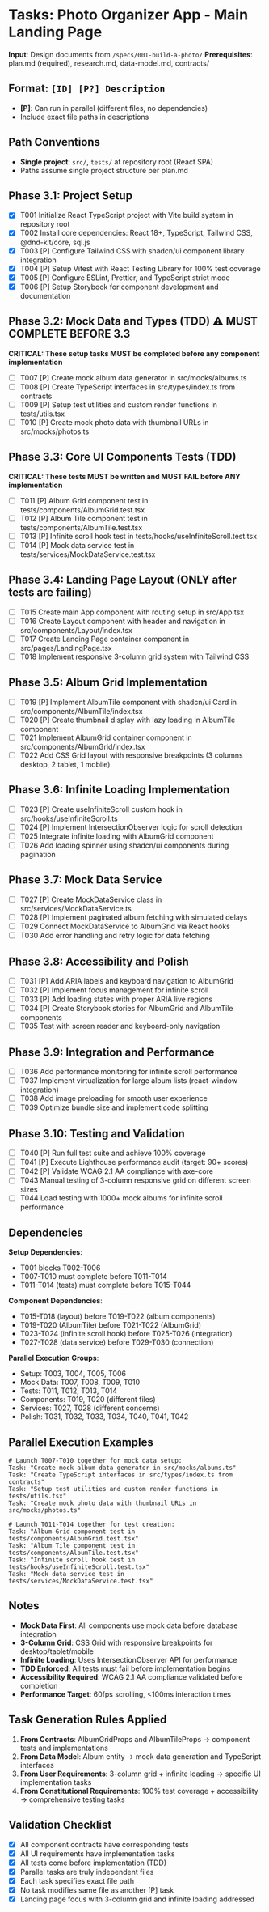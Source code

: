 # Tasks: Photo Organizer App - Main Landing Page

**Input**: Design documents from `/specs/001-build-a-photo/`
**Prerequisites**: plan.md (required), research.md, data-model.md, contracts/

## Format: `[ID] [P?] Description`
- **[P]**: Can run in parallel (different files, no dependencies)
- Include exact file paths in descriptions

## Path Conventions
- **Single project**: `src/`, `tests/` at repository root (React SPA)
- Paths assume single project structure per plan.md

## Phase 3.1: Project Setup

- [x] T001 Initialize React TypeScript project with Vite build system in repository root
- [x] T002 Install core dependencies: React 18+, TypeScript, Tailwind CSS, @dnd-kit/core, sql.js
- [x] T003 [P] Configure Tailwind CSS with shadcn/ui component library integration
- [x] T004 [P] Setup Vitest with React Testing Library for 100% test coverage
- [x] T005 [P] Configure ESLint, Prettier, and TypeScript strict mode
- [x] T006 [P] Setup Storybook for component development and documentation

## Phase 3.2: Mock Data and Types (TDD) ⚠️ MUST COMPLETE BEFORE 3.3

**CRITICAL: These setup tasks MUST be completed before any component implementation**

- [ ] T007 [P] Create mock album data generator in src/mocks/albums.ts
- [ ] T008 [P] Create TypeScript interfaces in src/types/index.ts from contracts
- [ ] T009 [P] Setup test utilities and custom render functions in tests/utils.tsx
- [ ] T010 [P] Create mock photo data with thumbnail URLs in src/mocks/photos.ts

## Phase 3.3: Core UI Components Tests (TDD)

**CRITICAL: These tests MUST be written and MUST FAIL before ANY implementation**

- [ ] T011 [P] Album Grid component test in tests/components/AlbumGrid.test.tsx
- [ ] T012 [P] Album Tile component test in tests/components/AlbumTile.test.tsx
- [ ] T013 [P] Infinite scroll hook test in tests/hooks/useInfiniteScroll.test.tsx
- [ ] T014 [P] Mock data service test in tests/services/MockDataService.test.tsx

## Phase 3.4: Landing Page Layout (ONLY after tests are failing)

- [ ] T015 Create main App component with routing setup in src/App.tsx
- [ ] T016 Create Layout component with header and navigation in src/components/Layout/index.tsx
- [ ] T017 Create Landing Page container component in src/pages/LandingPage.tsx
- [ ] T018 Implement responsive 3-column grid system with Tailwind CSS

## Phase 3.5: Album Grid Implementation

- [ ] T019 [P] Implement AlbumTile component with shadcn/ui Card in src/components/AlbumTile/index.tsx
- [ ] T020 [P] Create thumbnail display with lazy loading in AlbumTile component
- [ ] T021 Implement AlbumGrid container component in src/components/AlbumGrid/index.tsx
- [ ] T022 Add CSS Grid layout with responsive breakpoints (3 columns desktop, 2 tablet, 1 mobile)

## Phase 3.6: Infinite Loading Implementation

- [ ] T023 [P] Create useInfiniteScroll custom hook in src/hooks/useInfiniteScroll.ts
- [ ] T024 [P] Implement IntersectionObserver logic for scroll detection
- [ ] T025 Integrate infinite loading with AlbumGrid component
- [ ] T026 Add loading spinner using shadcn/ui components during pagination

## Phase 3.7: Mock Data Service

- [ ] T027 [P] Create MockDataService class in src/services/MockDataService.ts
- [ ] T028 [P] Implement paginated album fetching with simulated delays
- [ ] T029 Connect MockDataService to AlbumGrid via React hooks
- [ ] T030 Add error handling and retry logic for data fetching

## Phase 3.8: Accessibility and Polish

- [ ] T031 [P] Add ARIA labels and keyboard navigation to AlbumGrid
- [ ] T032 [P] Implement focus management for infinite scroll
- [ ] T033 [P] Add loading states with proper ARIA live regions
- [ ] T034 [P] Create Storybook stories for AlbumGrid and AlbumTile components
- [ ] T035 Test with screen reader and keyboard-only navigation

## Phase 3.9: Integration and Performance

- [ ] T036 Add performance monitoring for infinite scroll performance
- [ ] T037 Implement virtualization for large album lists (react-window integration)
- [ ] T038 Add image preloading for smooth user experience
- [ ] T039 Optimize bundle size and implement code splitting

## Phase 3.10: Testing and Validation

- [ ] T040 [P] Run full test suite and achieve 100% coverage
- [ ] T041 [P] Execute Lighthouse performance audit (target: 90+ scores)
- [ ] T042 [P] Validate WCAG 2.1 AA compliance with axe-core
- [ ] T043 Manual testing of 3-column responsive grid on different screen sizes
- [ ] T044 Load testing with 1000+ mock albums for infinite scroll performance

## Dependencies

**Setup Dependencies**:
- T001 blocks T002-T006
- T007-T010 must complete before T011-T014
- T011-T014 (tests) must complete before T015-T044

**Component Dependencies**:
- T015-T018 (layout) before T019-T022 (album components)
- T019-T020 (AlbumTile) before T021-T022 (AlbumGrid)
- T023-T024 (infinite scroll hook) before T025-T026 (integration)
- T027-T028 (data service) before T029-T030 (connection)

**Parallel Execution Groups**:
- Setup: T003, T004, T005, T006
- Mock Data: T007, T008, T009, T010
- Tests: T011, T012, T013, T014
- Components: T019, T020 (different files)
- Services: T027, T028 (different concerns)
- Polish: T031, T032, T033, T034, T040, T041, T042

## Parallel Execution Examples

```
# Launch T007-T010 together for mock data setup:
Task: "Create mock album data generator in src/mocks/albums.ts"
Task: "Create TypeScript interfaces in src/types/index.ts from contracts"
Task: "Setup test utilities and custom render functions in tests/utils.tsx"
Task: "Create mock photo data with thumbnail URLs in src/mocks/photos.ts"
```

```
# Launch T011-T014 together for test creation:
Task: "Album Grid component test in tests/components/AlbumGrid.test.tsx"
Task: "Album Tile component test in tests/components/AlbumTile.test.tsx"
Task: "Infinite scroll hook test in tests/hooks/useInfiniteScroll.test.tsx"
Task: "Mock data service test in tests/services/MockDataService.test.tsx"
```

## Notes

- **Mock Data First**: All components use mock data before database integration
- **3-Column Grid**: CSS Grid with responsive breakpoints for desktop/tablet/mobile
- **Infinite Loading**: Uses IntersectionObserver API for performance
- **TDD Enforced**: All tests must fail before implementation begins
- **Accessibility Required**: WCAG 2.1 AA compliance validated before completion
- **Performance Target**: 60fps scrolling, <100ms interaction times

## Task Generation Rules Applied

1. **From Contracts**: AlbumGridProps and AlbumTileProps → component tests and implementations
2. **From Data Model**: Album entity → mock data generation and TypeScript interfaces
3. **From User Requirements**: 3-column grid + infinite loading → specific UI implementation tasks
4. **From Constitutional Requirements**: 100% test coverage + accessibility → comprehensive testing tasks

## Validation Checklist

- [x] All component contracts have corresponding tests
- [x] All UI requirements have implementation tasks
- [x] All tests come before implementation (TDD)
- [x] Parallel tasks are truly independent files
- [x] Each task specifies exact file path
- [x] No task modifies same file as another [P] task
- [x] Landing page focus with 3-column grid and infinite loading addressed